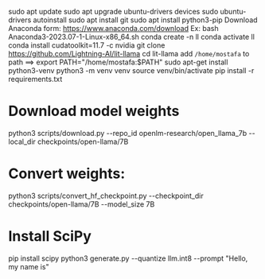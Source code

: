 sudo apt update
sudo apt upgrade
ubuntu-drivers devices
sudo ubuntu-drivers autoinstall
sudo apt install git
sudo apt install python3-pip
Download Anaconda form: https://www.anaconda.com/download
Ex: bash Anaconda3-2023.07-1-Linux-x86_64.sh
conda create -n ll
conda activate ll
conda install cudatoolkit=11.7 -c nvidia
git clone https://github.com/Lightning-AI/lit-llama
cd lit-llama
add ```/home/mostafa``` to path ==> export PATH="/home/mostafa:$PATH"
sudo apt-get install python3-venv
python3 -m venv venv
source venv/bin/activate
pip install -r requirements.txt
# Download model weights
python3 scripts/download.py --repo_id openlm-research/open_llama_7b --local_dir checkpoints/open-llama/7B
# Convert weights:
python3 scripts/convert_hf_checkpoint.py --checkpoint_dir checkpoints/open-llama/7B --model_size 7B
# Install SciPy
pip install scipy
python3 generate.py --quantize llm.int8 --prompt "Hello, my name is"
